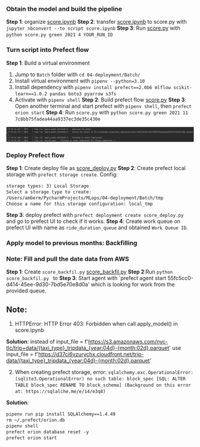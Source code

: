 ### Obtain the model and build the pipeline 
**Step 1**: organize [score.ipynb](score.ipynb)
**Step 2**: transfer [score.ipynb](score.ipynb) to score.py with `jupyter nbconvert --to script score.ipynb`
**Step 3**: Run [score.py](score.py) with  `python score.py green 2021 4 YOUR_RUN_ID`
### Turn script into Prefect flow
**Step 1**: Build a virtual environment
1. Jump to `Batch` folder with `cd 04-deployment/Batch/`
2. Install virtual environment with `pipenv --python=3.10`
3. Install dependency with `pipenv install prefect==2.0b6 mlflow scikit-learn==1.0.2 pandas boto3 pyarrow s3fs`
4. Activate with `pipenv shell`
**Step 2**: Build prefect flow [score.py](score.py)
**Step 3**: Open another terminal and start prefect with `pipenv shell`, then `prefect orion start`
**Step 4**: Run `score.py` with `python score.py green 2021 11 7c8bb75fadea44aa9337ec3de35c430e `

![result.png](..%2Fimages%2Fresult.png)
### Deploy Prefect flow
**Step 1**: Create deploy file as [score_deploy.py](score_deploy.py)
**Step 2**: Create prefect local storage with `prefect storage create`. Config:
```
storage types: 3) Local Storage
Select a storage type to create: /Users/amberm/PycharmProjects/MLops/04-deployment/Batch/tmp
Choose a name for this storage configuration: local_tmp
```
**Step 3**: deploy prefect with `prefect deployment create score_deploy.py` and go to prefect UI to check if it works.
**Step 4**: Create work queue on prefect UI with name as `ride_duration_queue` and obtained `Work Queue ID`.
### Apply model to previous months: Backfilling
### Note: Fill and pull the date data from AWS
**Step 1**: Create `score_backfil.py` [score_backfil.py](score_backfil.py)
**Step 2**:Run `python score_backfil.py ` to 
**Step 3**: Start agent with `prefect agent start 55fc5cc0-d414-45ee-9d30-7bd5e70e8d0a' which is looking for work from the provided queue.






## Note:
1. HTTPError: HTTP Error 403: Forbidden when call apply_model() in score.ipynb

**Solution**: instead of input_file = f'https://s3.amazonaws.com/nyc-tlc/trip+data/{taxi_type}_tripdata_{year:04d}-{month:02d}.parquet'  use input_file = f'https://d37ci6vzurychx.cloudfront.net/trip-data/{taxi_type}_tripdata_{year:04d}-{month:02d}.parquet'

2. When creating prefect storage, error: ```sqlalchemy.exc.OperationalError: (sqlite3.OperationalError) no such table: block_spec
[SQL: ALTER TABLE block_spec RENAME TO block_schema]
(Background on this error at: https://sqlalche.me/e/14/e3q8)```

**Solution**:
```
pipenv run pip install SQLAlchemy==1.4.49 
rm ~/.prefect/orion.db
pipenv shell        
prefect orion database reset -y 
prefect orion start  

```

